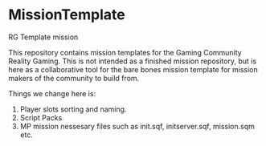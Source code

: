 MissionTemplate
===============

RG Template mission 

This repository contains mission templates for the Gaming Community Reality Gaming. 
This is not intended as a finished mission repository, but is here as a collaborative tool
for the bare bones mission template for mission makers of the community to build from.

Things we change here is:

1. Player slots sorting and naming.
2. Script Packs
3. MP mission nessesary files such as init.sqf, initserver.sqf, mission.sqm etc.
